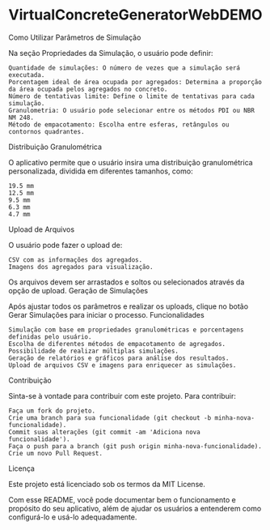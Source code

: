 # VirtualConcreteGeneratorWebDEMO

Como Utilizar
Parâmetros de Simulação

Na seção Propriedades da Simulação, o usuário pode definir:

    Quantidade de simulações: O número de vezes que a simulação será executada.
    Porcentagem ideal de área ocupada por agregados: Determina a proporção da área ocupada pelos agregados no concreto.
    Número de tentativas limite: Define o limite de tentativas para cada simulação.
    Granulometria: O usuário pode selecionar entre os métodos PDI ou NBR NM 248.
    Método de empacotamento: Escolha entre esferas, retângulos ou contornos quadrantes.

Distribuição Granulométrica

O aplicativo permite que o usuário insira uma distribuição granulométrica personalizada, dividida em diferentes tamanhos, como:

    19.5 mm
    12.5 mm
    9.5 mm
    6.3 mm
    4.7 mm

Upload de Arquivos

O usuário pode fazer o upload de:

    CSV com as informações dos agregados.
    Imagens dos agregados para visualização.

Os arquivos devem ser arrastados e soltos ou selecionados através da opção de upload.
Geração de Simulações

Após ajustar todos os parâmetros e realizar os uploads, clique no botão Gerar Simulações para iniciar o processo.
Funcionalidades

    Simulação com base em propriedades granulométricas e porcentagens definidas pelo usuário.
    Escolha de diferentes métodos de empacotamento de agregados.
    Possibilidade de realizar múltiplas simulações.
    Geração de relatórios e gráficos para análise dos resultados.
    Upload de arquivos CSV e imagens para enriquecer as simulações.

Contribuição

Sinta-se à vontade para contribuir com este projeto. Para contribuir:

    Faça um fork do projeto.
    Crie uma branch para sua funcionalidade (git checkout -b minha-nova-funcionalidade).
    Commit suas alterações (git commit -am 'Adiciona nova funcionalidade').
    Faça o push para a branch (git push origin minha-nova-funcionalidade).
    Crie um novo Pull Request.

Licença

Este projeto está licenciado sob os termos da MIT License.

Com esse README, você pode documentar bem o funcionamento e propósito do seu aplicativo, além de ajudar os usuários a entenderem como configurá-lo e usá-lo adequadamente.

